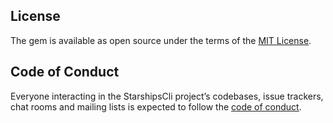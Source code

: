 ## License

The gem is available as open source under the terms of the [MIT License](https://opensource.org/licenses/MIT).

## Code of Conduct

Everyone interacting in the StarshipsCli project’s codebases, issue trackers, chat rooms and mailing lists is expected to follow the [code of conduct](https://github.com/qasimabdullah404/starships/blob/main/CODE_OF_CONDUCT.md).
